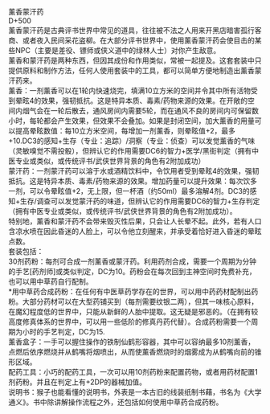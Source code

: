 <title>薰香蒙汗药</title>
<meta name="GENERATOR" content="WinCHM">
<meta http-equiv="Content-Type" content="text/html; charset=gb2312">
<br>薰香蒙汗药
<br>D+500
<br>薰香蒙汗药是古典评书世界中常见的道具，往往被不法之人用来开黑店暗害孤行客商、或者夜入民间采花盗柳。在大部分评书世界中，使用薰香蒙汗药会使目击的某些NPC（主要是差役、镖师或侠义道中的绿林人士）对你产生敌意。
<br>薰香和蒙汗药是两种东西，但因其成份和作用类似，常被一起提及。这套套装中只提供原料和制作方法，任何人使用套装中的工具，都可以简单方便地制造出薰香蒙汗药来。
<br>薰香：一剂薰香可以在1轮内快速烧完，填满10立方米的空间并令其中所有活物受到晕眩4的效果，强韧抵抗。这是特异本质、毒素/药物来源的效果。在开敞的空间内烟气会在一轮后散去，通风房间内需要5轮，而在通风不良的房间内可保留数小时，每轮都会产生效果，但效果不会叠加。如果是封闭空间，加大薰香的用量可以提高晕眩数值：每10立方米空间，每增加一剂薰香，则晕眩值+2，最多+10.DC3的感知+生存（专业：追踪）/洞察（专业：侦查）可以发觉薰香的气味（灵敏嗅觉不需投骰），但辨认它的作用需要DC6的智力+医学/黑街判定（拥有中医专业或类似，或传统评书/武侠世界背景的角色有2附加成功）
<br>蒙汗药：一剂蒙汗药可以溶于水或酒精饮料中，令饮用者受到晕眩4的效果，强韧抵抗。这是特异本质、毒素/药物来源的效果。增加药量可以提升效果：每次饮多一剂，可以令晕眩值+2，无上限，但一杯酒（约50ml）最多溶解4剂。DC3的感知+生存/调查可以发觉蒙汗药的味道，但辨认它的作用需要DC6的智力+生存判定（拥有中医专业或类似，或传统评书/武侠世界背景的角色有2附加成功）。
<br>特别地，薰香和蒙汗药不会带来毁灭性后果，只会让人长晕不起。此外，若有人口含凉水喷在因此昏迷的人脸上，可以令他立刻醒来，并承受着恰好进入昏迷的晕眩点数。
<br>套装包括：
<br>30剂药粉：每剂可合成一剂薰香或蒙汗药。利用药剂合成，需要一个周期为分钟的手艺[药剂师]或类似判定，DC为10。药粉会在每次回到主神空间时免费补充，也可以用中草药自行配制。
<br>*用中草药合成药粉：在任何有中医草药学存在的世界，可以用中药药材配制出药粉。大部分药材可以在大型药铺买到（每剂需要纹银二两），但其一味核心原料，在魔幻程度低的世界中，只能从新鲜的人胎中提取。这无疑是邪恶的。（在拥有较高度修真体系的世界中，可以用一些低阶的修真丹药代替）。合成药粉需要一个周期为小时的手艺判定，DC为15.
<br>薰香盒子：一手可以握住操作的铁制仙鹤形容器，其中可以容纳最多10剂薰香，点燃后依序燃烧并从鹤嘴将烟喷出，从而使薰香燃烧时的烟雾成为从鹤嘴向前的锥形区域。
<br>配药工具：小巧的配药工具，一次可以用10剂药粉来配置药物，或者用药材配置1剂药粉。并且在判定上有+2DP的器械加值。
<br>说明书：猴子也能看懂的说明书，外表是一本古旧的线装纸制书藉，书名为《大学通义》。书中除讲解操作流程之外，还包括如何使用中草药合成药粉。